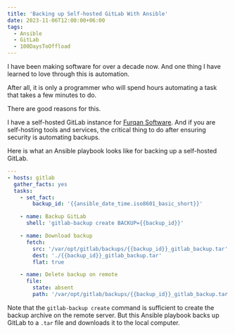 ```yaml
---
title: 'Backing up Self-hosted GitLab With Ansible'
date: 2023-11-06T12:00:00+06:00
tags:
  - Ansible
  - GitLab
  - 100DaysToOffload
---
```


I have been making software for over a decade now. And one thing I have learned to love through this is automation.

After all, it is only a programmer who will spend hours automating a task that takes a few minutes to do.

There are good reasons for this.

I have a self-hosted GitLab instance for [Furqan Software](https://furqansoftware.com). And if you are self-hosting tools and services, the critical thing to do after ensuring security is automating backups.

Here is what an Ansible playbook looks like for backing up a self-hosted GitLab.

``` yaml
---
- hosts: gitlab
  gather_facts: yes
  tasks:
    - set_fact:
        backup_id: '{{ansible_date_time.iso8601_basic_short}}'

    - name: Backup GitLab
      shell: 'gitlab-backup create BACKUP={{backup_id}}'

    - name: Download backup
      fetch:
        src: '/var/opt/gitlab/backups/{{backup_id}}_gitlab_backup.tar'
        dest: './{{backup_id}}_gitlab_backup.tar'
        flat: true

    - name: Delete backup on remote
      file:
        state: absent
        path: '/var/opt/gitlab/backups/{{backup_id}}_gitlab_backup.tar'
```

Note that the `gitlab-backup create` command is sufficient to create the backup archive on the remote server. But this Ansible playbook backs up GitLab to a `.tar` file and downloads it to the local computer.
